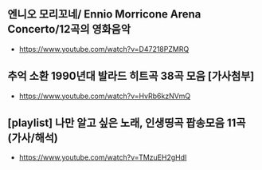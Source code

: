 ## 엔니오 모리꼬네/ Ennio Morricone Arena Concerto/12곡의 영화음악
* https://www.youtube.com/watch?v=D47218PZMRQ

## 추억 소환 1990년대 발라드 히트곡 38곡 모음 [가사첨부]
* https://www.youtube.com/watch?v=HvRb6kzNVmQ

## [playlist] 나만 알고 싶은 노래, 인생띵곡 팝송모음 11곡 (가사/해석)
* https://www.youtube.com/watch?v=TMzuEH2gHdI
